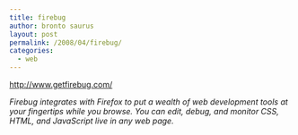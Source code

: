 ```yaml
---
title: firebug
author: bronto saurus
layout: post
permalink: /2008/04/firebug/
categories:
  - web
---
```

<a href="http://www.getfirebug.com/" target="_blank" >http://www.getfirebug.com/</a>

*Firebug integrates with Firefox to put a wealth of web development tools at your fingertips while you browse. You can edit, debug, and monitor CSS, HTML, and JavaScript live in any web page.*